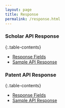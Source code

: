 ```yaml
---
layout: page
title: Response
permalink: /response.html
---
```


### Scholar API Response

{:.table-contents}
- [Response Fields](response-scholar.html#response-fields)
- [Sample API Response](response-scholar.html#sample-api-response)


### Patent API Response

{:.table-contents}
- [Response Fields](response-patent.html#response-fields)
- [Sample API Response](response-patent.html#sample-api-response)





[//]: # (Reference Links)
[Lens]: <http://lens.org>
[Lens Support]: <https://www.lens.org/lens/feedback?returnTo=https:/>
[Issue Tracker]: <https://github.com/cambialens/lens-api-doc/issues>
